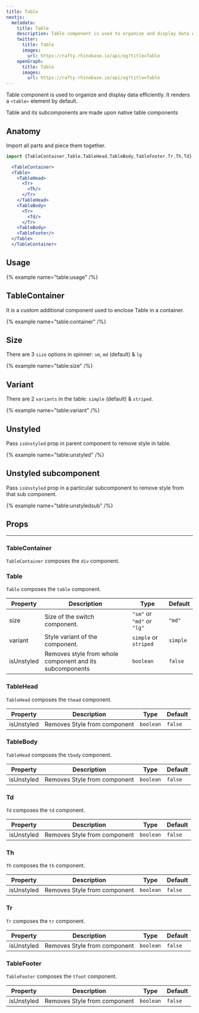 ```yaml
---
title: Table
nextjs:
  metadata:
    title: Table
    description: Table component is used to organize and display data efficiently. It renders a `<table>` element by default.
    twitter:
      title: Table
      images:
        url: https://rafty.rhinobase.io/api/og?title=Table
    openGraph:
      title: Table
      images:
        url: https://rafty.rhinobase.io/api/og?title=Table
---
```


Table component is used to organize and display data efficiently. It renders a `<table>` element by default.

Table and its subcomponents are made upon native table components

## Anatomy

Import all parts and piece them together.

```jsx
import {TableContainer,Table,TableHead,TableBody,TableFooter,Tr,Th,Td} from "@rafty/ui";

  <TableContainer>
  <Table>
    <TableHead>
      <Tr>
        <Th/>
      </Tr>
    </TableHead>
    <TableBody>
      <Tr>
        <Td/>
      </Tr>
    <TableBody>
    <TableFooter/>
  </Table>
  </TableContainer>
```

## Usage

{% example name="table:usage" /%}

## TableContainer

It is a custom additional component used to enclose Table in a container.

{% example name="table:container" /%}

## Size

There are 3 `size` options in spinner: `sm`, `md` (default) & `lg`

{% example name="table:size" /%}

## Variant

There are 2 `variants` in the table: `simple` (default) & `striped`.

{% example name="table:variant" /%}

## Unstyled

Pass `isUnstyled` prop in parent component to remove style in table.

{% example name="table:unstyled" /%}

## Unstyled subcomponent

Pass `isUnstyled` prop in a particular subcomponent to remove style from that sub component.

{% example name="table:unstyledsub" /%}

## Props

---

### TableContainer

`TableContainer` composes the `div` component.

### Table

`Table` composes the `table` component.

| Property   | Description                                              | Type                       | Default  |
| ---------- | -------------------------------------------------------- | -------------------------- | -------- |
| size       | Size of the switch component.                            | `"sm"` or `"md"` or `"lg"` | `"md"`   |
| variant    | Style variant of the component.                          | `simple` or `striped`      | `simple` |
| isUnstyled | Removes style from whole component and its subcomponents | `boolean`                  | `false`  |

### TableHead

`TableHead` composes the `thead` component.

| Property   | Description                  | Type      | Default |
| ---------- | ---------------------------- | --------- | ------- |
| isUnstyled | Removes Style from component | `boolean` | `false` |

### TableBody

`TableHead` composes the `tbody` component.

| Property   | Description                  | Type      | Default |
| ---------- | ---------------------------- | --------- | ------- |
| isUnstyled | Removes Style from component | `boolean` | `false` |

### Td

`Td` composes the `td` component.

| Property   | Description                  | Type      | Default |
| ---------- | ---------------------------- | --------- | ------- |
| isUnstyled | Removes Style from component | `boolean` | `false` |

### Th

`Th` composes the `th` component.

| Property   | Description                  | Type      | Default |
| ---------- | ---------------------------- | --------- | ------- |
| isUnstyled | Removes Style from component | `boolean` | `false` |

### Tr

`Tr` composes the `tr` component.

| Property   | Description                  | Type      | Default |
| ---------- | ---------------------------- | --------- | ------- |
| isUnstyled | Removes Style from component | `boolean` | `false` |

### TableFooter

`TableFooter` composes the `tfoot` component.

| Property   | Description                  | Type      | Default |
| ---------- | ---------------------------- | --------- | ------- |
| isUnstyled | Removes Style from component | `boolean` | `false` |
